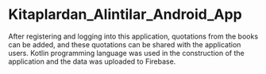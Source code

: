 # Kitaplardan_Alintilar_Android_App
After registering and logging into this application, quotations from the books can be added, and these quotations can be shared with the application users. Kotlin programming language was used in the construction of the application and the data was uploaded to Firebase. 
